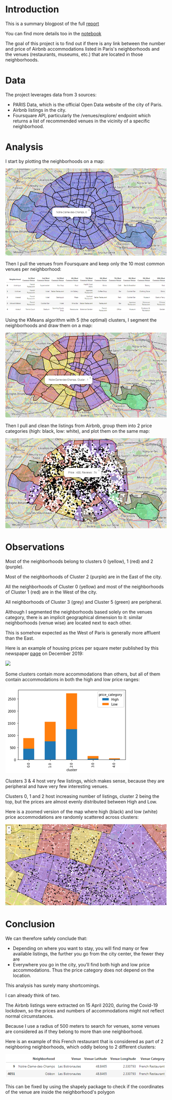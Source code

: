 # Introduction

This is a summary blogpost of the full [report](https://github.com/dsait/Coursera_Capstone/blob/master/Report.md)

You can find more details too in the [notebook](https://github.com/dsait/Coursera_Capstone/blob/master/The%20Battle%20of%20Neighborhoods.ipynb)

The goal of this project is to find out if there is any link between the number and price of Airbnb accommodations listed in Paris's neighborhoods and the venues (restaurants, museums, etc.) that are located in those neighborhoods.

# Data

The project leverages data from 3 sources:
- PARIS Data, which is the official Open Data website of the city of Paris.
- Airbnb listings in the city.
- Foursquare API, particularly the /venues/explore/ endpoint which returns a list of recommended venues in the vicinity of a specific neighborhood.

# Analysis

I start by plotting the neighborhoods on a map:

<img src="https://github.com/dsait/Coursera_Capstone/blob/master/paris-neighborhoods.png"/>

Then I pull the venues from Foursquare and keep only the 10 most common venues per neighborhood:

<img src="https://github.com/dsait/Coursera_Capstone/blob/master/most-common-venues-per-neighborhood.png"/>

Using the KMeans algorithm with 5 (the optimal) clusters, I segment the neighborhoods and draw them on a map:

<img src="https://github.com/dsait/Coursera_Capstone/blob/master/paris-clustered-neighborhoods.png"/>

Then I pull and clean the listings from Airbnb, group them into 2 price categories (high: black, low: white), and plot them on the same map:

<img src="https://github.com/dsait/Coursera_Capstone/blob/master/clustered-listings-on-map.png"/>

# Observations

Most of the neighborhoods belong to clusters 0 (yellow), 1 (red) and 2 (purple).

Most of the neighborhoods of Cluster 2 (purple) are in the East of the city.

All the neighborhoods of Cluster 0 (yellow) and most of the neighborhoods of Cluster 1 (red) are in the West of the city.

All neighborhoods of Cluster 3 (grey) and Cluster 5 (green) are peripheral.

Although I segmented the neighborhoods based solely on the venues category, there is an implicit geographical dimension to it: similar neighborhoods (venue wise) are located next to each other.

This is somehow expected as the West of Paris is generally more affluent than the East.

Here is an example of housing prices per square meter published by this newspaper [page](https://immobilier.lefigaro.fr/article/a-paris-un-marche-immobilier-a-trois-vitesses-entre-est-ouest-et-centre_2fa31cf0-11e6-11ea-8bf6-37a3558e7c02/) on December 2019:

<img src="https://i.f1g.fr/media/eidos/805x453_crop/2019/11/29/XVM77fe283e-11f8-11ea-8bf6-37a3558e7c02-805x453.jpg"/>

Some clusters contain more accommodations than others, but all of them contain accommodations in both the high and low price ranges:

<img src="https://github.com/dsait/Coursera_Capstone/blob/master/clustered-listings-bar-chart.png"/>

Clusters 3 & 4 host very few listings, which makes sense, because they are peripheral and have very few interesting venues.

Clusters 0, 1 and 2 host increasing number of listings, cluster 2 being the top, but the prices are almost evenly distributed between High and Low.

Here is a zoomed version of the map where high (black) and low (white) price accommodations are randomly scattered across clusters:

<img src="https://github.com/dsait/Coursera_Capstone/blob/master/clustered-listings-on-map-zoomed.png"/>

# Conclusion

We can therefore safely conclude that:
- Depending on where you want to stay, you will find many or few available listings, the further you go from the city center, the fewer they are
- Everywhere you go in the city, you’ll find both high and low price accommodations. Thus the price category does not depend on the location.

This analysis has surely many shortcomings.

I can already think of two.

The Airbnb listings were extracted on 15 April 2020, during the Covid-19 lockdown, so the prices and numbers of accommodations might not reflect normal circumstances.

Because I use a radius of 500 meters to search for venues, some venues are considered as if they belong to more than one neighborhood.

Here is an example of this French restaurant that is considered as part of 2 neighboring neighborhoods, which oddly belong to 2 different clusters:

<img src="https://github.com/dsait/Coursera_Capstone/blob/master/duplicate-venues.png"/>

This can be fixed by using the shapely package to check if the coordinates of the venue are inside the neighborhood's polygon
